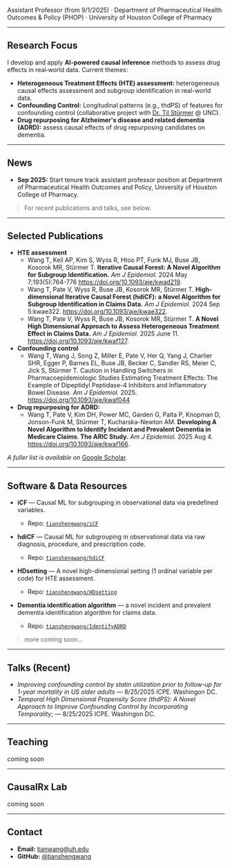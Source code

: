 
Assistant Professor (from 9/1/2025) · Department of Pharmaceutical Health Outcomes & Policy (PHOP) · University of Houston College of Pharmacy

---

## Research Focus

I develop and apply **AI-powered causal inference** methods to assess drug effects in real‑world data. Current themes:

* **Heterogeneous Treatment Effects (HTE) assessment:** heterogeneous causal effects assessment and subgroup identification in real-world data.
* **Confounding Control:** Longitudinal patterns (e.g., thdPS) of features for confounding control (collaborative project with [Dr. Til Stürmer](https://sph.unc.edu/adv_profile/til-sturmer-md-phd/) @ UNC).
* **Drug repurposing for Alzheimer's disease and related dementia (ADRD):** assess causal effects of drug repurposing candidates on dementia.

---

## News

* **Sep 2025:** Start tenure track assistant professor position at Department of Pharmaceutical Health Outcomes and Policy, University of Houston College of Pharmacy.
> For recent publications and talks, see below.

---

## Selected Publications
* **HTE assessment**
  * Wang T, Keil AP, Kim S, Wyss R, Htoo PT, Funk MJ, Buse JB, Kosorok MR, Stürmer T. **Iterative Causal Forest: A Novel Algorithm for Subgroup Identification.** _Am J Epidemiol._ 2024 May 7;193(5):764-776 https://doi.org/10.1093/aje/kwad219.
  * Wang T, Pate V, Wyss R, Buse JB, Kosorok MR, Stürmer T. **High-dimensional Iterative Causal Forest (hdiCF): a Novel Algorithm for Subgroup Identification in Claims Data.** _Am J Epidemiol._ 2024 Sep 5:kwae322. https://doi.org/10.1093/aje/kwae322.
  * Wang T, Pate V, Wyss R, Buse JB, Kosorok MR, Stürmer T. **A Novel High Dimensional Approach to Assess Heterogeneous Treatment Effect in Claims Data.** _Am J Epidemiol._ 2025 June 11. https://doi.org/10.1093/aje/kwaf127.
* **Confounding control**
  * Wang T, Wang J, Song Z, Miller E, Pate V, Her Q, Yang J, Charlier SHR, Egger P, Barnes EL, Buse JB, Becker C, Sandler RS, Meier C, Jick S, Stürmer T. Caution in Handling Switchers in Pharmacoepidemiologic Studies Estimating Treatment Effects: The Example of Dipeptidyl Peptidase-4 Inhibitors and Inflammatory Bowel Disease. _Am J Epidemiol._ 2025. https://doi.org/10.1093/aje/kwaf044
* **Drug repurposing for ADRD:**
  * Wang T, Pate V, Kim DH, Power MC, Garden G, Palta P, Knopman D, Jonson-Funk M, Stürmer T, Kucharska-Newton AM. **Developing A Novel Algorithm to Identify Incident and Prevalent Dementia in Medicare Claims. The ARIC Study.** _Am J Epidemiol._ 2025 Aug 4. https://doi.org/10.1093/aje/kwaf166.



*A fuller list is available on* [Google Scholar](https://scholar.google.com/citations?user=JYtT5K8AAAAJ&hl=en).

---

## Software & Data Resources

* **iCF** — Causal ML for subgrouping in observational data via predefined variables.

  * Repo: [`tianshengwang/iCF`](https://github.com/tianshengwang/iCF)

* **hdiCF** — Causal ML for subgrouping in observational data via raw diagnosis, procedure, and prescription code.

  * Repo: [`tianshengwang/hdiCF`](https://github.com/tianshengwang/hdiCF)
   
* **HDsetting** — A novel high-dimensional setting (1 ordinal variable per code) for HTE assessment.

  * Repo: [`tianshengwang/HDsetting`](https://github.com/tianshengwang/HDsetting)
* **Dementia identification algorithm** — a novel incident and prevalent dementia identification algorithm for claims data.

  * Repo: [`tianshengwang/IdentifyADRD`](https://github.com/tianshengwang/IdentifyADRD)

> more coming soon...

---

## Talks (Recent)

* *Improving confounding control by statin utilization prior to follow-up for 1-year mortality in US older adults* — 8/25/2025 ICPE. Washingon DC.
* *Temporal High Dimensional Propensity Score (thdPS): A Novel Approach to Improve Confounding Control by Incorporating Temporality*; — 8/25/2025 ICPE. Washingon DC.

---

## Teaching

coming soon

---

## CausalRx Lab

coming soon

---
## Contact

* **Email:** [tianwang@uh.edu](mailto:tianwang@uh.edu)
* **GitHub:** [@tianshengwang](https://github.com/tianshengwang)

